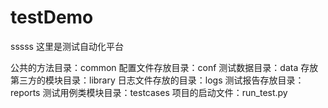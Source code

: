 # testDemo
sssss
这里是测试自动化平台

公共的方法目录：common
配置文件存放目录：conf
测试数据目录：data
存放第三方的模块目录：library
日志文件存放的目录：logs
测试报告存放目录：reports
测试用例类模块目录：testcases
项目的启动文件：run_test.py
